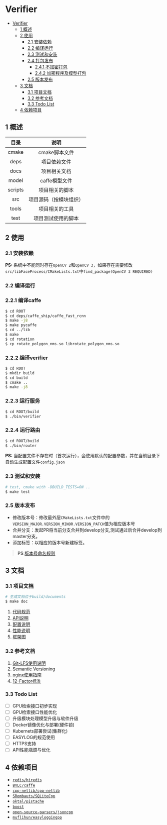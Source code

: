 # Verifier

<!-- TOC -->

- [Verifier](#verifier)
    - [1 概述](#1-概述)
    - [2 使用](#2-使用)
        - [2.1 安装依赖](#21-安装依赖)
        - [2.2 编译运行](#22-编译运行)
        - [2.3 测试和安装](#23-测试和安装)
        - [2.4 打包发布](#24-打包发布)
            - [2.4.1 不加密打包](#241-不加密打包)
            - [2.4.2 加密程序及模型打包](#242-加密程序及模型打包)
        - [2.5 版本发布](#25-版本发布)
    - [3 文档](#3-文档)
        - [3.1 项目文档](#31-项目文档)
        - [3.2 参考文档](#32-参考文档)
        - [3.3 Todo List](#33-todo-list)
    - [4 依赖项目](#4-依赖项目)

<!-- /TOC -->

## 1 概述

|目录|说明|
|:--:|:--:|
|cmake|cmake脚本文件|
|deps|项目依赖文件|
|docs|项目相关文档|
|model|caffe模型文件|
|scripts|项目相关的脚本|
|src|项目源码（按模块组织）|
|tools|项目相关的工具|
|test|项目测试使用的脚本|

## 2 使用

### 2.1 安装依赖

**PS:** 系统中不能同时存在`OpenCV 2`和`OpenCV 3`，如果存在需要修改`src/libFaceProcess/CMakeLists.txt`中`find_package(OpenCV 3 REQUIRED)`

### 2.2 编译运行

### 2.2.1 编译caffe
```bash
$ cd ROOT
$ cd deps/caffe_ship/caffe_fast_rcnn
$ make -j8
$ make pycaffe
$ cd ../lib
$ make
$ cd rotation
$ cp rotate_polygon_nms.so librotate_polygon_nms.so
```

### 2.2.2 编译verifier
```bash
$ cd ROOT
$ mkdir build
$ cd build
$ cmake ..
$ make -j8
```

### 2.2.3 运行服务
```bash
$ cd ROOT/build
$ ./bin/verifier
```

### 2.2.4 运行路由
```bash
$ cd ROOT/build
$ ./bin/router
```


**PS:** 当配置文件不存在时（首次运行），会使用默认的配置参数，并在当前目录下自动生成配置文件`config.json`

### 2.3 测试和安装

```bash
# test, cmake with -DBUILD_TESTS=ON ..
$ make test
```

### 2.5 版本发布

- 修改版本号：修改最外层`CMakeLists.txt`文件中的`VERSION_MAJOR.VERSION_MINOR.VERSION_PATCH`值为相应版本号
- 合并分支：发起PR将当前分支合并到develop分支,测试通过后合并develop到master分支。
- 添加标签：以相应的版本号新建标签。

>**PS**:[版本号命名规则](https://semver.org/)

## 3 文档

### 3.1 项目文档

```bash
# 生成文档位于build/documents
$ make doc
```

1. [代码规范](docs/Code-Style.md)
1. [API说明](docs/API.md)
1. [配置说明](docs/config.md)
1. [性能说明](docs/Performance.md)
1. [框架图](docs/Framework.vsdx)

### 3.2 参考文档

1. [Git-LFS使用说明](docs/Git-LFS-usage.md) 
1. [Semantic Versioning](https://semver.org/)
1. [nginx使用指南](docs/nginx.md)
1. [12-Factor标准](https://12factor.net/zh_cn/)

### 3.3 Todo List

- [ ] GPU检索接口初步实现
- [ ] GPU检索接口性能优化
- [ ] 升级模块处理模型升级与软件升级
- [ ] Docker镜像优化与部署(硬件锁)
- [ ] Kubernets部署尝试(集群化)
- [ ] EASYLOG的规范使用
- [ ] HTTPS支持
- [ ] API性能瓶颈与优化

## 4 依赖项目

- [`redis/hiredis`](https://github.com/redis/hiredis)
- [`BVLC/caffe`](https://github.com/BVLC/caffe)
- [`cpp-netlib/cpp-netlib`](https://github.com/cpp-netlib/cpp-netlib)
- [`SRombauts/SQLiteCpp`](https://github.com/SRombauts/SQLiteCpp)
- [`oktal/pistache`](https://github.com/oktal/pistache)
- [`boost`](http://www.boost.org/)
- [`open-source-parsers/jsoncpp`](https://github.com/open-source-parsers/jsoncpp)
- [`muflihun/easyloggingpp`](https://github.com/muflihun/easyloggingpp)
